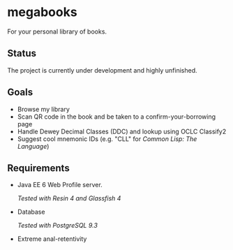 # megabooks

For your personal library of books.

## Status

The project is currently under development and highly unfinished.

## Goals

 - Browse my library
 - Scan QR code in the book and be taken to a confirm-your-borrowing page
 - Handle Dewey Decimal Classes (DDC) and lookup using OCLC Classify2
 - Suggest cool mnemonic IDs (e.g. "CLL" for _Common Lisp: The Language_)

## Requirements

 - Java EE 6 Web Profile server.

   _Tested with Resin 4 and Glassfish 4_

 - Database

   _Tested with PostgreSQL 9.3_

 - Extreme anal-retentivity

